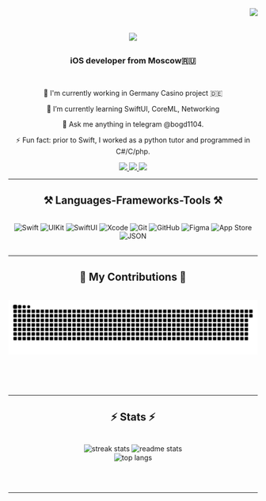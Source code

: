 <img align="right" src="https://visitor-badge.laobi.icu/badge?page_id=Uvexer.Uvexer" />
<h1 align="center">
    <img src="https://readme-typing-svg.herokuapp.com/?font=Righteous&size=35&center=true&vCenter=true&width=500&height=70&duration=4000&lines=Hi+There!+👋;+I'm+Bogdan+Chupahin!;" />
</h1>

<h3 align="center">iOS developer from Moscow🇷🇺</h3>

<br/>

<div align="center">

 🔭 I'm currently working in Germany Casino project 🇩🇪
 
 🌱 I’m currently learning SwiftUI, CoreML, Networking

💬 Ask me anything in telegram @bogd1104. 

⚡ Fun fact: prior to Swift, I worked as a python tutor and programmed in C#/C/php.
 
<div align="center"> 
  <a href="mailto:m2112619@edu.misis.ru">
    <img src="https://img.shields.io/badge/Gmail-333333?style=for-the-badge&logo=gmail&logoColor=red" />
  </a>
<a href="https://t.me/bogd1104" target="_blank">
    <img src="https://img.shields.io/badge/Telegram-2CA5E0?style=for-the-badge&logo=telegram&logoColor=white" target="_blank" />
</a>

 <a href="tel:+79103056297">
    <img src="https://img.shields.io/badge/Phone-25D366?style=for-the-badge&logo=whatsapp&logoColor=white" target="_blank" />
</a>

</div>

 <hr/>
 
<h2 align="center">⚒️ Languages-Frameworks-Tools ⚒️</h2>
<br/>
<div align="center">
<div align="center">
<div align="center">
  <!-- Swift -->
  <img src="https://cdn.jsdelivr.net/gh/devicons/devicon/icons/swift/swift-original.svg" alt="Swift" width="50" height="50"/>
  
  <!-- UIKit -->
  <img src="https://developer.apple.com/assets/elements/icons/uikit/uikit-96x96_2x.png" alt="UIKit" width="50" height="50"/>
  
  <!-- SwiftUI -->
  <img src="https://developer.apple.com/assets/elements/icons/swiftui/swiftui-96x96_2x.png" alt="SwiftUI" width="50" height="50"/>
  
  <!-- Xcode -->
  <img src="https://cdn.jsdelivr.net/gh/devicons/devicon/icons/xcode/xcode-original.svg" alt="Xcode" width="50" height="50"/>
  
  <!-- Git -->
  <img src="https://cdn.jsdelivr.net/gh/devicons/devicon/icons/git/git-original.svg" alt="Git" width="50" height="50"/>
  
  <!-- GitHub -->
  <img src="https://cdn.jsdelivr.net/gh/devicons/devicon/icons/github/github-original.svg" alt="GitHub" width="50" height="50"/>
  
  <!-- Figma -->
  <img src="https://cdn.jsdelivr.net/gh/devicons/devicon/icons/figma/figma-original.svg" alt="Figma" width="50" height="50"/>

  <!-- App Store -->
  <img src="https://upload.wikimedia.org/wikipedia/commons/6/67/App_Store_%28iOS%29.svg" alt="App Store" width="50" height="50"/>
  
  <!-- JSON -->
  <img src="https://cdn.jsdelivr.net/gh/devicons/devicon/icons/json/json-original.svg" alt="JSON" width="50" height="50"/>


</div>

          
          
</div>


<br/>
<hr/>

<div align="center">
  <h2>🐍 My Contributions 🐍</h2>
  <br>
  <img alt="snake eating my contributions" src="https://raw.githubusercontent.com/Uvexer/Uvexer/output/github-contribution-grid-snake.svg" />
  
  <br/><br/><br/>[](url)
</div>

<hr/>

<h2 align="center">⚡ Stats ⚡</h2>
<br>
<div align=center>
<div align="center">
  <img width="390" src="https://github-readme-streak-stats-salesp07.vercel.app/?user=Uvexer&count_private=true&theme=react&border_radius=10" alt="streak stats"/>
  <img width="390" src="https://github-readme-stats-salesp07.vercel.app/api?username=Uvexer&count_private=true&show_icons=true&theme=react&rank_icon=github&border_radius=10" alt="readme stats" />
  <br/>
  <img width="325" align="center" src="https://github-readme-stats-salesp07.vercel.app/api/top-langs/?username=Uvexer&hide=HTML&langs_count=8&layout=compact&theme=react&border_radius=10&size_weight=0.5&count_weight=0.5&exclude_repo=github-readme-stats" alt="top langs" />
</div>

<br/><br/>

<hr/>

<br/>
